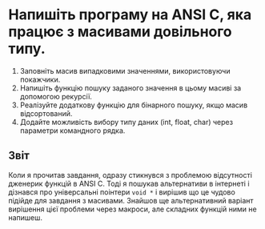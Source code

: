# Напишіть програму на ANSI C, яка працює з масивами довільного типу.
1. Заповніть масив випадковими значеннями, використовуючи покажчики.
2. Напишіть функцію пошуку заданого значення в цьому масиві за допомогою рекурсії.
3. Реалізуйте додаткову функцію для бінарного пошуку, якщо масив відсортований.
4. Додайте можливість вибору типу даних (int, float, char) через параметри командного рядка.

## Звіт
Коли я прочитав завдання, одразу стикнувся з проблемою відсутності дженерик функцій в 
ANSI C. Тоді я пошукав альтернативи в інтернеті і дізнався про
універсальні поінтери `void *` і вирішив що це чудово підійде для завдання з масивами.
Знайшов ще альтернативний варіант вирішення цієї проблеми через макроси, але складних функцій ними не 
напишеш.